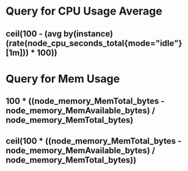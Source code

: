 # Query for CPU Usage Average
## ceil(100 - (avg by(instance) (rate(node_cpu_seconds_total{mode="idle"}[1m])) * 100))

# Query for Mem Usage 
## 100 * ((node_memory_MemTotal_bytes - node_memory_MemAvailable_bytes) /  node_memory_MemTotal_bytes)
## ceil(100 * ((node_memory_MemTotal_bytes - node_memory_MemAvailable_bytes) /  node_memory_MemTotal_bytes))

